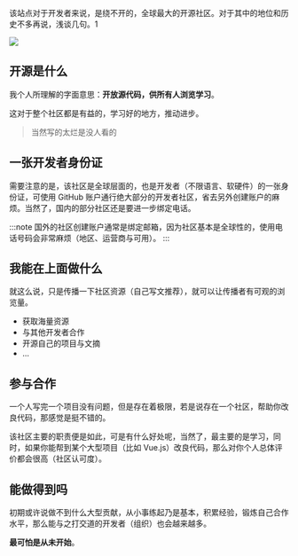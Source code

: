 该站点对于开发者来说，是绕不开的，全球最大的开源社区。对于其中的地位和历史不多再说，浅谈几句。1

![](./images/1.jpg)

## 开源是什么

我个人所理解的字面意思：**开放源代码，供所有人浏览学习**。

这对于整个社区都是有益的，学习好的地方，推动进步。

> 当然写的太烂是没人看的

## 一张开发者身份证

需要注意的是，该社区是全球层面的，也是开发者（不限语言、软硬件）的一张身份证，可使用 GitHub 账户通行绝大部分的开发者社区，省去另外创建账户的麻烦。当然了，国内的部分社区还是要进一步绑定电话。

:::note
国外的社区创建账户通常是绑定邮箱，因为社区基本是全球性的，使用电话号码会非常麻烦（地区、运营商与可用）。
:::

## 我能在上面做什么

就这么说，只是传播一下社区资源（自己写文推荐），就可以让传播者有可观的浏览量。

- 获取海量资源
- 与其他开发者合作
- 开源自己的项目与文摘
- ...

## 参与合作

一个人写完一个项目没有问题，但是存在着极限，若是说存在一个社区，帮助你改良代码，那感觉是挺不错的。

该社区主要的职责便是如此，可是有什么好处呢，当然了，最主要的是学习，同时，如果你能帮到某个大型项目（比如 Vue.js）改良代码，那么对你个人总体评价都会很高（社区认可度）。

## 能做得到吗

初期或许说做不到什么大型贡献，从小事练起乃是基本，积累经验，锻炼自己合作水平，那么能与之打交道的开发者（组织）也会越来越多。

**最可怕是从未开始**。
